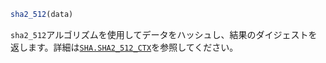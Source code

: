 ```julia
sha2_512(data)
```

`sha2_512`アルゴリズムを使用してデータをハッシュし、結果のダイジェストを返します。詳細は[`SHA.SHA2_512_CTX`](@ref)を参照してください。
